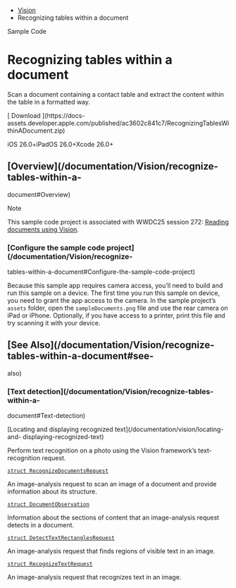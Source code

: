   * [ Vision ](/documentation/vision)
  * Recognizing tables within a document 

Sample Code

# Recognizing tables within a document

Scan a document containing a contact table and extract the content within the
table in a formatted way.

[ Download ](https://docs-
assets.developer.apple.com/published/ac3602c841c7/RecognizingTablesWithinADocument.zip)

iOS 26.0+iPadOS 26.0+Xcode 26.0+

## [Overview](/documentation/Vision/recognize-tables-within-a-
document#Overview)

Note

This sample code project is associated with WWDC25 session 272: [Reading
documents using Vision](https://developer.apple.com/videos/play/wwdc2025/272).

### [Configure the sample code project](/documentation/Vision/recognize-
tables-within-a-document#Configure-the-sample-code-project)

Because this sample app requires camera access, you’ll need to build and run
this sample on a device. The first time you run this sample on device, you
need to grant the app access to the camera. In the sample project’s `assets`
folder, open the `sampleDocuments.png` file and use the rear camera on iPad or
iPhone. Optionally, if you have access to a printer, print this file and try
scanning it with your device.

## [See Also](/documentation/Vision/recognize-tables-within-a-document#see-
also)

### [Text detection](/documentation/Vision/recognize-tables-within-a-
document#Text-detection)

[Locating and displaying recognized text](/documentation/vision/locating-and-
displaying-recognized-text)

Perform text recognition on a photo using the Vision framework’s text-
recognition request.

[`struct
RecognizeDocumentsRequest`](/documentation/vision/recognizedocumentsrequest)

An image-analysis request to scan an image of a document and provide
information about its structure.

[`struct DocumentObservation`](/documentation/vision/documentobservation)

Information about the sections of content that an image-analysis request
detects in a document.

[`struct
DetectTextRectanglesRequest`](/documentation/vision/detecttextrectanglesrequest)

An image-analysis request that finds regions of visible text in an image.

[`struct RecognizeTextRequest`](/documentation/vision/recognizetextrequest)

An image-analysis request that recognizes text in an image.

